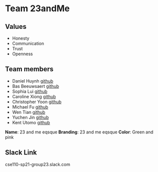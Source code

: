 # Team 23andMe

## Values

- Honesty
- Communication
- Trust
- Openness

## Team members

- Daniel Huynh [github](http://github.com/dhuynh97)
- Bas Beeuwsaert [github](http://github.com/basbelg)
- Sophia Lui [github](http://github.com/sophiaallui)
- Caroline Xiong [github](http://github.com/cyxiong16)
- Christopher Yoon [github](http://github.com/46chris)
- Michael Fu [github](http://github.com/MichaelFu512)
- Wen Tian [github](http://github.com/Wen-Tian-Pineapple)
- Yuchen Jin [github](http://github.com/ycc0571)
- Kent Utomo [github](http://github.com/kentiscool)

**Name**: 23 and me eqsque
**Branding**: 23 and me eqsque
**Color**: Green and pink

## Slack Link

cse110-sp21-group23.slack.com
